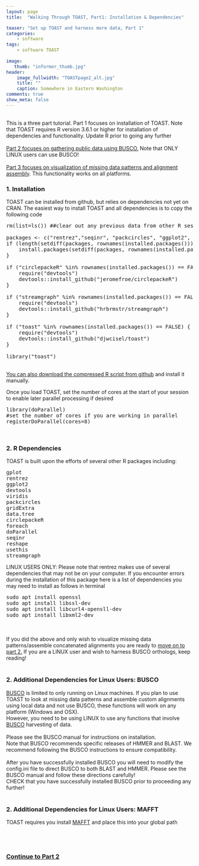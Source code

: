 ```yaml
---
layout: page
title:  "Walking Through TOAST, Part1: Installation & Dependencies"

teaser: "Set up TOAST and harness more data, Part 1"
categories:
    - software
tags:
    - software TOAST
    
image:
   thumb: "informer_thumb.jpg"
header:
    image_fullwidth: "TOASTpage2_alt.jpg"
    title: ""
    caption: Somewhere in Eastern Washington
comments: true
show_meta: false    
---
```

<br>
This is a three part tutorial. Part 1 focuses on installation of TOAST. Note that TOAST requires R version 3.6.1 or higher for installation of dependencies and functionality. Update R prior to going any further
<br>
<br>
<a href='https://carolinafishes.github.io/software/TOAST_manual2/'>Part 2 focuses on gathering public data using BUSCO.</a> Note that ONLY LINUX users can use BUSCO!
<br>
<br>
<a href='https://carolinafishes.github.io/software/TOAST_manual3/'>Part 3 focuses on visualization of missing data patterns and alignment assembly</a>. This functionality works on all platforms.

<h3>1. Installation</h3>
TOAST can be installed from github, but relies on dependencies not yet on CRAN. The easiest way to install TOAST and all dependencies is to copy the following code  

<pre>
rm(list=ls()) ##clear out any previous data from other R sessions

packages <- c("rentrez","seqinr", "packcircles", "ggplot2", "viridis", "gridExtra", "data.tree", "devtools")
if (length(setdiff(packages, rownames(installed.packages()))) > 0) {
    install.packages(setdiff(packages, rownames(installed.packages())))
}

if ("circlepackeR" %in% rownames(installed.packages()) == FALSE) {
    require("devtools")
    devtools::install_github("jeromefroe/circlepackeR")
}

if ("streamgraph" %in% rownames(installed.packages()) == FALSE) {
    require("devtools")
    devtools::install_github("hrbrmstr/streamgraph")
}

if ("toast" %in% rownames(installed.packages()) == FALSE) {
    require("devtools")
    devtools::install_github("djwcisel/toast")
}

library("toast")
</pre>
<br>
<a href='https://github.com/carolinafishes/TOAST'> You can also download the compressed R script from github</a> and install it manually. 

Once you load TOAST, set the number of cores at the start of your session to enable later parallel processing if desired
<pre>
library(doParallel) 
#set the number of cores if you are working in parallel 
registerDoParallel(cores=8)
</pre>

<br>
<h3>2. R Dependencies</h3>
TOAST is built upon the efforts of several other R packages including:
<pre>
gplot
rentrez
ggplot2 
devtools 
viridis 
packcircles 
gridExtra 
data.tree 
circlepackeR 
foreach 
doParallel 
seqinr 
reshape 
usethis 
streamgraph 
</pre>

LINUX USERS ONLY: Please note that rentrez makes use of several dependencies that may not be on your computer. If you encounter errors during the installation of this package here is a list of dependencies you may need to install as follows in terminal
<pre>
sudo apt install openssl
sudo apt install libssl-dev
sudo apt install libcurl4-opensll-dev
sudo apt install libxml2-dev
</pre>
<br>
<br>
If you did the above and only wish to visualize missing data patterns/assemble concatenated alignments you are ready to <a href='https://carolinafishes.github.io/software/TOAST_manual2/'>move on to part 2.</a> If you are a LINUX user and wish to harness BUSCO orthologs, keep reading! 
<br>
<br>
<h3>2. Additional Dependencies for Linux Users: BUSCO </h3>
<a href='https://busco.ezlab.org/'>BUSCO</a> is limited to only running on Linux machines. If you plan to use TOAST to look at missing data patterns and assemble custom alignments using local data and not use BUSCO, these functions will work on any platform (Windows and OSX). 
<br>
However, you need to be using LINUX to use any functions that involve <a href='https://busco.ezlab.org/'>BUSCO</a> harvesting of data. 
<br>
<br>
Please see the BUSCO manual for instructions on installation. 
<br>
Note that BUSCO recommends specific releases of HMMER
and BLAST. We recommend following the BUSCO instructions to ensure compatibility. 
<br>
<br>
After you have successfully installed BUSCO you will need to modify the config.ini file to direct BUSCO to both BLAST and HMMER. Please see the BUSCO manual and follow these directions carefully!
<br>
CHECK that you have successfully installed BUSCO prior to proceeding any further!
<br>
<br>
<h3>2. Additional Dependencies for Linux Users: MAFFT </h3>
TOAST requires you install <a href='https://mafft.cbrc.jp/alignment/software/'>MAFFT</a> and place this into your global path 
<br>
<br>


<br>
<br>
<h3><a href='https://carolinafishes.github.io/software/TOAST_manual2/'>Continue to Part 2</a>



